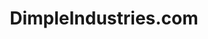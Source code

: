 ---
title: DimpleIndustries.com
image: dimpleindustries.png
type: Static Website
description: Dimple Industries came to me wanting a fresh new look.  This new website features all the same content they had before, but redesigned and running as a blazing fast static website on Amazon Web Services.
url: https://dimpleindustries.com
---